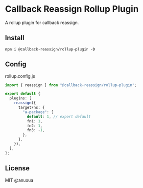 # Callback Reassign Rollup Plugin

A rollup plugin for callback reassign.

## Install

```shell
npm i @callback-reassign/rollup-plugin -D
```

## Config

rollup.config.js

```typescript
import { reassign } from "@callback-reassign/rollup-plugin";

export default {
  plugins: [
    reassign({
      targetFns: {
        "a-package": {
          default: 1, // export default
          fn1: 1,
          fn2: 1,
          fn3: -1,
        },
      },
    }),
  ],
};
```

## License

MIT @anuoua
